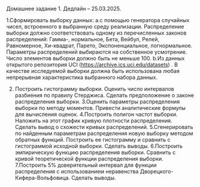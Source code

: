 Домашнее задание 1. Дедлайн – 25.03.2025.

1.Сформировать выборку данных:
  a.с помощью генератора случайных чисел, встроенного в выбранную среду реализации. Распределение выборки должно соответствовать одному из перечисленных законов распределений: Гамма-, нормальное, Бета, Вейбул, Релей, Равномерное, Хи-квадрат, Парето, Экспоненциальное, логнормальное. Параметры распределений выбираются на собственное усмотрение. Число элементов выборки должно быть не меньше 100.
  b.Из данных открытого репозитория UCI (https://archive.ics.uci.edu/datasets) . В качестве исследуемой выборки должна быть использована любая непрерывная характеристика выбранного набора данных.
  
2. Построить гистограмму выборки. Оценить число интервалов разбиения по правилу Стерджиса. Сделать предположение о законе распределения выборки. 
3.Оценить параметры распределения выборки по методу моментов. Привести аналитические формулы для вычисления оценок. 
4.Построить полигон частот выборки. Наложить на этот график кривую плотности распределения. Сделать вывод о схожести кривых распределений. 
5.Сгенерировать по найденным параметрам распределения новую выборку методом обратных функций. Построить ее гистограмму и сравнить с гистограммой исходной выборки. Сделать выводы.
6.Построить эмпирическую функцию распределения выборки. Сравнить с кривой теоретической функции распределения выборки. 
7.Построить 5% доверительный интервал для функции распределения с использованием неравенства Дворецкого-Кифера-Вольфовица. Сделать выводы.
